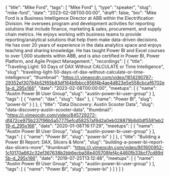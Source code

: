 {
  "title": "Mike Ford",
  "tags": [
    "Mike Ford"
  ],
  "type": "speaker",
  "slug": "mike-ford",
  "date": "2023-02-08T00:00:00",
  "draft": false,
  "bio": "Mike Ford is a Business Intelligence Director at ABB within the Electrification Division. He oversees program and development activities for reporting solutions that include finance, marketing & sales, procurement, and supply chain metrics. He enjoys working with business teams to provide reporting/analytical solutions that help them make data-driven decisions. He has over 20 years of experience in the data analytics space and enjoys teaching and sharing knowledge. He has taught Power BI and Excel courses to over 1,000 students within ABB, and is also certified in Power BI, Power Platform, and Agile Project Management.",
  "recordings": [
    {
      "title": "Traveling Light: 50 Days of DAX Without CALCULATE or Time Intelligence",
      "slug": "traveling-light-50-days-of-dax-without-calculate-or-time-intelligence",
      "thumbnail": "https://i.vimeocdn.com/video/1614290787-29352ef30794b52f65b83df164bfbbcc956f4b4ae4d823e5e558cbcaf6702e1a-d_295x166",
      "date": "2023-02-08T00:00:00",
      "meetups": [
        {
          "name": "Austin Power BI User Group",
          "slug": "austin-power-bi-user-group"
        }
      ],
      "tags": [
        {
          "name": "dax",
          "slug": "dax"
        },
        {
          "name": "Power BI",
          "slug": "power-bi"
        }
      ]
    },
    {
      "title": "Data Discovery: Austin Scooter Data",
      "slug": "data-discovery-austin-scooter-data",
      "thumbnail": "https://i.vimeocdn.com/video/845729272-df472ce975b237f96b5a57775efcd58257af6d2a0eb028879b6d0df5581eb219-d_295x166",
      "date": "2020-01-08T16:17:29",
      "meetups": [
        {
          "name": "Austin Power BI User Group",
          "slug": "austin-power-bi-user-group"
        }
      ],
      "tags": [
        {
          "name": "Power BI",
          "slug": "power-bi"
        }
      ]
    },
    {
      "title": "Building a Power BI Report: DAX, Slicers & More",
      "slug": "building-a-power-bi-report-dax-slicers-more",
      "thumbnail": "https://i.vimeocdn.com/video/801600952-1c10170a662c32ef367638b2bb6ecba58e405708fef4c4460fb33bcf7cd89d5b-d_295x166",
      "date": "2019-07-25T13:12:48",
      "meetups": [
        {
          "name": "Austin Power BI User Group",
          "slug": "austin-power-bi-user-group"
        }
      ],
      "tags": [
        {
          "name": "Power BI",
          "slug": "power-bi"
        }
      ]
    }
  ]
}